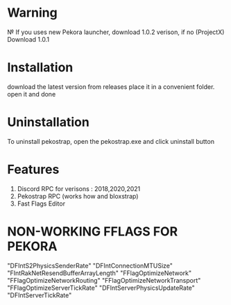 # Warning
№ If you uses new Pekora launcher, download 1.0.2 verison, if no (ProjectX) Download 1.0.1

# Installation
download the latest version from releases place it in a convenient folder. open it and done

# Uninstallation
To uninstall pekostrap, open the pekostrap.exe and click uninstall button

# Features 
1. Discord RPC for verisons : 2018,2020,2021
2. Pekostrap RPC (works how and bloxstrap)
3. Fast Flags Editor



# NON-WORKING FFLAGS FOR PEKORA
  "DFIntS2PhysicsSenderRate"
  "DFIntConnectionMTUSize"
  "FIntRakNetResendBufferArrayLength"
  "FFlagOptimizeNetwork"
  "FFlagOptimizeNetworkRouting"
  "FFlagOptimizeNetworkTransport"
  "FFlagOptimizeServerTickRate"
  "DFIntServerPhysicsUpdateRate"
  "DFIntServerTickRate"
